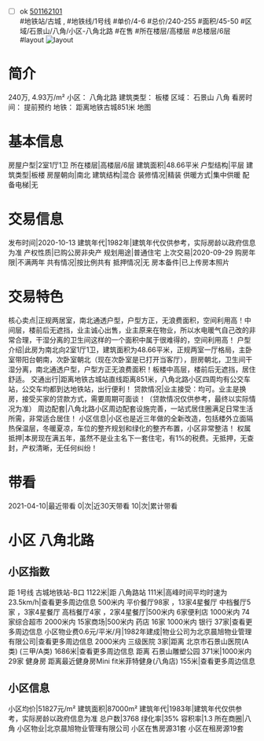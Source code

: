 - [ ] ok [501162101](https://bj.5i5j.com/ershoufang/501162101.html)  
 #地铁站/古城 ,  #地铁线/1号线
#单价/4-6 #总价/240-255 #面积/45-50   #区域/石景山/八角/小区-八角北路 #在售 #所在楼层/高楼层 #总楼层/6层 #layout 
![layout](http://image2a.5i5j.com/scm/HOUSE_CUSTOMER/e4601c4b63164fe4b3e4918324f3ab26.jpg_P5.jpg) 
# 简介 
 240万,  4.93万/m² 
小区： 八角北路
建筑类型： 板楼
区域： 石景山 八角
看房时间： 提前预约
地铁： 距离地铁古城851米 地图
# 基本信息 
 房屋户型|2室1厅1卫
所在楼层|高楼层/6层
建筑面积|48.66平米
户型结构|平层
建筑类型|板楼
房屋朝向|南北
建筑结构|混合
装修情况|精装
供暖方式|集中供暖
配备电梯|无
# 交易信息 
 发布时间|2020-10-13
建筑年代|1982年|建筑年代仅供参考，实际房龄以政府信息为准
产权性质|已购公房非央产
规划用途|普通住宅
上次交易|2020-09-29
购房年限|不满两年
共有情况|按比例共有
抵押情况|无
房本备件|已上传房本照片
# 交易特色 
 核心卖点|正规两居室，南北通透户型，户型方正，无浪费面积，空间利用高！中间层，楼前后无遮挡，业主诚心出售，业主原来在物业，所以水电暖气自己改的非常合理，干湿分离的卫生间这样的一个面积中属于很难得的，空间利用高！
户型介绍|此房为南北向2室1厅1卫，建筑面积为48.66平米，正规两室一厅格局，主卧室带阳台朝南，次卧室朝北（现在次卧室是已打开当客厅），厨房朝北，卫生间干湿分离，南北通透户型，户型方正无浪费面积！板楼中高层，楼前后无遮挡，居住舒适。
交通出行|距离地铁古城站直线距离851米，八角北路小区四周均有公交车站，公交车均都到达地铁站，出行便利！
贷款情况|业主接受：均可。业主是换房，接受买家的贷款方式，需要周期可面谈！（贷款情况仅供参考，最终以实际情况为准）
周边配套|八角北路小区周边配套设施完善，一站式居住圈满足日常生活所需，非常适合居住！
小区信息|小区也是近三年做的全新改造，包括楼外立面隔热保温层，冬暖夏凉，车位的整齐规划和绿化的整齐布置，小区非常整洁！
权属抵押|本房现在满五年，虽然不是业主名下一套住宅，有1%的税费。无抵押，无查封，产权清晰，无任何纠纷！
# 带看 
 2021-04-10|最近带看	 0|次|近30天带看	 10|次|累计带看
# 小区 八角北路
## 小区指数 
 距 1号线 古城地铁站-B口 1122米|距 八角路站 111米|高峰时间平均时速为23.5km/h|查看更多周边信息
500米内 平价餐厅98家 ，13家4星餐厅
中档餐厅5家 ，3家4星餐厅
高档餐厅4家 ，2家4星餐厅|500米内 6家便利店
1000米内 74家综合超市
2000米内 15家商场|500米内 药店 16家
1000米内 银行 37家|查看更多周边信息
小区物业费0.6元/平米/月|1982年建成|物业公司为北京晨旭物业管理有限公司|查看更多周边信息
2000米内 三级医院 3家|距离 北京市石景山医院(A类) (三甲/A类) 1686米|查看更多周边信息
距离 石景山雕塑公园 371米|1000米内 29家 健身房
距离最近健身房Mini fit米菲特健身(八角店) 155米|查看更多周边信息
## 小区信息 
 小区均价|51827元/m²
建筑面积|87000m²
建筑年代|1983年|建筑年代仅供参考，实际房龄以政府信息为准
总户数|3768
绿化率|35%
容积率|1.3
所在商圈|八角
小区物业|北京晨旭物业管理有限公司
小区在售房源31套
小区在租房源19套
